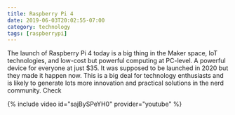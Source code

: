 ```yaml
---
title: Raspberry Pi 4
date: 2019-06-03T20:02:55-07:00
category: technology 
tags: [raspberrypi]
---
```


The launch of Raspberry Pi 4 today is a big thing in the Maker space, IoT technologies, and low-cost but powerful computing at PC-level. A powerful device for everyone at just $35. It was supposed to be launched in 2020 but they made it happen now. This is a big deal for technology enthusiasts and is likely to generate lots more innovation and practical solutions in the nerd community. Check

{% include video id="sajBySPeYH0" provider="youtube" %}
